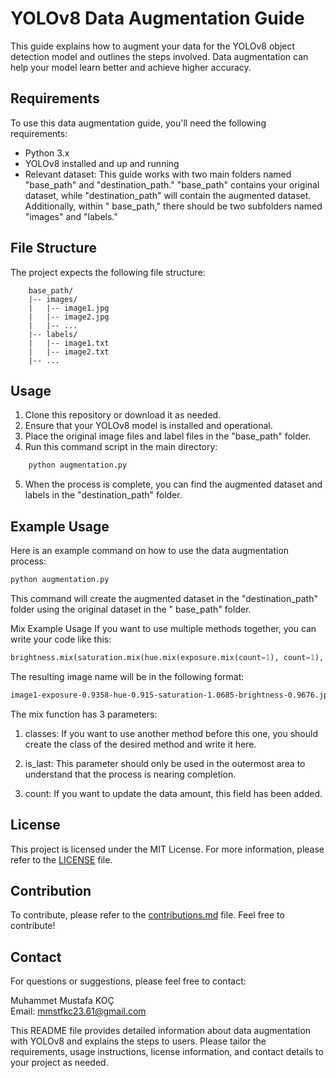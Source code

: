 # YOLOv8 Data Augmentation Guide

This guide explains how to augment your data for the YOLOv8 object detection model and outlines the steps involved. Data
augmentation can help your model learn better and achieve higher accuracy.

## Requirements

To use this data augmentation guide, you'll need the following requirements:

- Python 3.x
- YOLOv8 installed and up and running
- Relevant dataset: This guide works with two main folders named "base_path" and "destination_path." "base_path"
  contains your original dataset, while "destination_path" will contain the augmented dataset. Additionally, within "
  base_path," there should be two subfolders named "images" and "labels."

## File Structure

The project expects the following file structure:

```
    base_path/
    |-- images/
    |   |-- image1.jpg
    |   |-- image2.jpg
    |   |-- ...
    |-- labels/
    |   |-- image1.txt
    |   |-- image2.txt
    |-- ...
```

## Usage

1. Clone this repository or download it as needed.
2. Ensure that your YOLOv8 model is installed and operational.
3. Place the original image files and label files in the "base_path" folder.
4. Run this command script in the main directory:

```bash
    python augmentation.py
```

5. When the process is complete, you can find the augmented dataset and labels in the "destination_path" folder.

## Example Usage

Here is an example command on how to use the data augmentation process:

```bash
python augmentation.py
```

This command will create the augmented dataset in the "destination_path" folder using the original dataset in the "
base_path" folder.

Mix Example Usage
If you want to use multiple methods together, you can write your code like this:

```python
brightness.mix(saturation.mix(hue.mix(exposure.mix(count=1), count=1), True)
```

The resulting image name will be in the following format:

```bash
image1-exposure-0.9358-hue-0.915-saturation-1.0685-brightness-0.9676.jpg
```

The mix function has 3 parameters:

1. classes: If you want to use another method before this one, you should create the class of the desired method and
   write
   it here.

2. is_last: This parameter should only be used in the outermost area to understand that the process is nearing
   completion.

3. count: If you want to update the data amount, this field has been added.

## License

This project is licensed under the MIT License. For more information, please refer to the [LICENSE](LICENSE.txt) file.

## Contribution

To contribute, please refer to the [contributions.md](contributions.md) file. Feel free to contribute!

## Contact

For questions or suggestions, please feel free to contact:

Muhammet Mustafa KOÇ <br>
Email: mmstfkc23.61@gmail.com

This README file provides detailed information about data augmentation with YOLOv8 and explains the steps to users.
Please tailor the requirements, usage instructions, license information, and contact details to your project as needed.